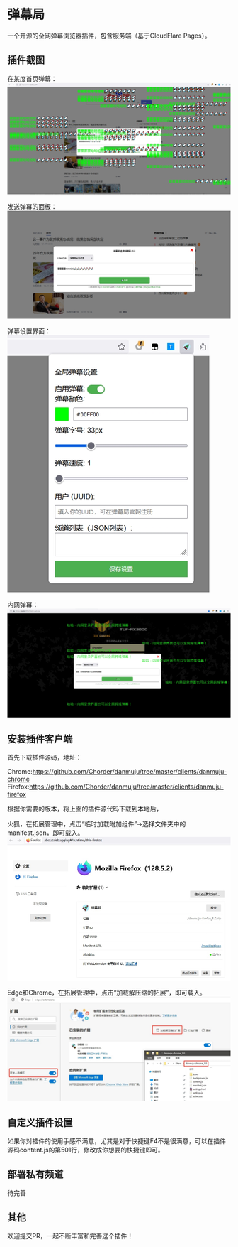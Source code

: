 # 弹幕局

一个开源的全网弹幕浏览器插件，包含服务端（基于CloudFlare Pages）。

## 插件截图

在某度首页弹幕：
![](./screenshots/1.png)

发送弹幕的面板：
![](./screenshots/2.png)

弹幕设置界面：
![](./screenshots/3.png)

内网弹幕：
![](./screenshots/4.png)


## 安装插件客户端

首先下载插件源码，地址：

Chrome:https://github.com/Chorder/danmuju/tree/master/clients/danmuju-chrome
Firefox:https://github.com/Chorder/danmuju/tree/master/clients/danmuju-firefox

根据你需要的版本，将上面的插件源代码下载到本地后，

火狐，在拓展管理中，点击“临时加载附加组件”->选择文件夹中的manifest.json，即可载入。
![](./screenshots/firefox.png)

Edge和Chrome，在拓展管理中，点击“加载解压缩的拓展”，即可载入。
![](./screenshots/edge.png)

## 自定义插件设置

如果你对插件的使用手感不满意，尤其是对于快捷键F4不是很满意，可以在插件源码content.js的第501行，修改成你想要的快捷键即可。

## 部署私有频道

待完善

## 其他

欢迎提交PR，一起不断丰富和完善这个插件！